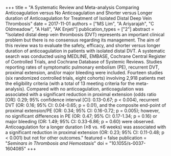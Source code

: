 +++
title = "A Systematic Review and Meta-analysis Comparing Anticoagulation versus No Anticoagulation and Shorter versus Longer duration of Anticoagulation for Treatment of Isolated Distal Deep Vein Thrombosis"
date = 2017-11-01
authors = ["MS Lim", "A Ariyarajah", "C Oldmeadow", "A Hall", "AK Enjeti"]
publication_types = ["2"]
abstract = "Isolated distal deep vein thrombosis (DVT) represents an important clinical problem but there is no consensus regarding its management. The aim of this review was to evaluate the safety, efficacy, and shorter versus longer duration of anticoagulation in patients with isolated distal DVT. A systematic search was conducted using MEDLINE, EMBASE, Cochrane Central Register of Controlled Trials, and Cochrane Database of Systemic Reviews. Studies reporting rates of symptomatic pulmonary embolism (PE), recurrent DVT, proximal extension, and/or major bleeding were included. Fourteen studies (six randomized controlled trials, eight cohorts) involving 2,918 patients met the eligibility criteria (with a total of 13 meeting criteria for the meta-analysis). Compared with no anticoagulation, anticoagulation was associated with a significant reduction in proximal extension (odds ratio [OR]: 0.29; 95% confidence interval [CI]: 0.13-0.67; p < 0.004), recurrent DVT (OR: 0.16; 95% CI: 0.04-0.65; p = 0.01), and the composite end-point of proximal extension/PE (OR: 0.34; 95% CI: 0.16-0.72; p = 0.005); however, no significant differences in PE (OR: 0.47; 95% CI: 0.17-1.34; p = 0.16) or major bleeding (OR: 1.49; 95% CI: 0.33-6.86; p = 0.60) were observed. Anticoagulation for a longer duration (≥8 vs. ≤6 weeks) was associated with a significant reduction in proximal extension (OR: 0.23; 95% CI: 0.11-0.48; p < 0.001) but not for other outcomes."
featured = false
publication = "*Seminars in Thrombosis and Hemostasis*"
doi = "10.1055/s-0037-1604085"
+++

